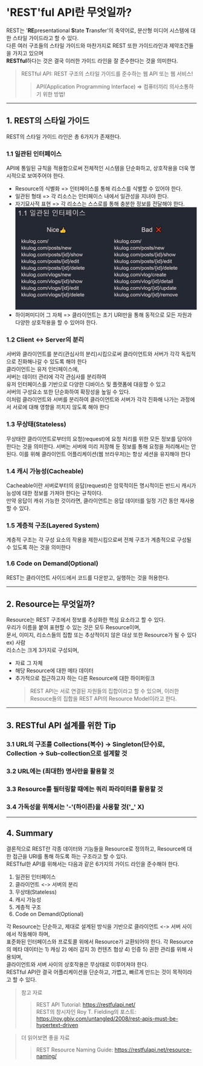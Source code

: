 # 'REST'ful API란 무엇일까?

REST는 '**RE**presentational **S**tate **T**ransfer'의 축약어로, 분산형 미디어 시스템에 대한 스타일 가이드라고 할 수 있다.  
다른 여러 구조들의 스타일 가이드와 마찬가지로 REST 또한 가이드라인과 제약조건들을 가지고 있으며  
**RESTful**하다는 것은 결국 이러한 가이드 라인을 잘 준수한다는 것을 의미한다.

> RESTful API: REST 구조의 스타일 가이드를 준수하는 웹 API 또는 웹 서비스!
>
> > API(Application Programming Interface) => 컴퓨터끼리 의사소통하기 위한 방법!

---

## 1. REST의 스타일 가이드

REST의 스타일 가이드 라인은 총 6가지가 존재한다.

### 1.1 일관된 인터페이스

API에 통일된 규칙을 적용함으로써 전체적인 시스템을 단순화하고, 상호작용을 더욱 명시적으로 보여주어야 한다.

- Resource의 식별화 => 인터페이스를 통해 리소스를 식별할 수 있어야 한다.
- 일관된 형태 => 각 리소스는 인터페이스 내에서 일관성을 지녀야 한다.
- 자기묘사적 표현 => 각 리소스는 스스로를 통해 충분한 정보를 전달해야 한다.   
![best versus worst practice](/assets/1.1-uniform-interpace.png)
- 하이퍼미디어 그 자체 => 클라이언트는 초기 URI만을 통해 동적으로 모든 자원과 다양한 상호작용을 할 수 있어야 한다.

### 1.2 Client <-> Server의 분리

서버와 클라이언트를 분리(관심사의 분리)시킴으로써 클라이언트와 서버가 각각 독립적으로 진화해나갈 수 있도록 해야 한다  
클라이언트는 유저 인터페이스에,  
서버는 데이터 관리에 각각 관심사를 분리하여  
유저 인터페이스를 기반으로 다양한 디바이스 및 플랫폼에 대응할 수 있고  
서버의 구성요소 또한 단순화하여 확장성을 높일 수 있다.  
이처럼 클라이언트와 서버를 분리하여 클라이언트와 서버가 각각 진화해 나가는 과정에서 서로에 대해 영향을 끼치지 않도록 해야 한다

### 1.3 무상태(Stateless)

무상태란 클라이언트로부터의 요청(request)에 요청 처리를 위한 모든 정보를 담아야 한다는 것을 의미한다.
서버는 서버에 미리 저장해 둔 정보를 통해 요청을 처리해서는 안된다.
이를 위해 클라이언트 어플리케이션(웹 브라우저)는 항상 세션을 유지해야 한다

### 1.4 캐시 가능성(Cacheable)

Cacheable이란 서버로부터의 응답(request)은 암묵적이든 명시적이든 반드시 캐시가능성에 대한 정보를 가져야 한다는 규칙이다.  
만약 응답이 캐쉬 가능한 것이라면, 클라이언트는 응답 데이터를 일정 기간 동안 재사용할 수 있다.

### 1.5 계층적 구조(Layered System)

계층적 구조는 각 구성 요소의 작용을 제한시킴으로써 전체 구조가 계층적으로 구성될 수 있도록 하는 것을 의미한다

### 1.6 Code on Demand(Optional)

REST는 클라이언트 사이드에서 코드를 다운받고, 실행하는 것을 허용한다.

---

## 2. Resource는 무엇일까?

Resource는 REST 구조에서 정보를 추상화한 핵심 요소라고 할 수 있다.  
우리가 이름을 붙여 표현할 수 있는 것은 모두 Resource이며,  
문서, 이미지, 리소스들의 집합 또는 추상적이지 않은 대상 또한 Resource가 될 수 있다 ex) 사람  
리소스는 크게 3가지로 구성되며,

- 자료 그 자체
- 해당 Resource에 대한 메타 데이터
- 추가적으로 접근하고자 하는 다른 Resource에 대한 하이퍼링크
  > REST API는 서로 연결된 자원들의 집합이라고 할 수 있으며, 이러한 Resouce들의 집합을 REST API의 Resource Model이라고 한다.

---

## 3. RESTful API 설계를 위한 Tip

### 3.1 URL의 구조를 Collections(복수) -> Singleton(단수)로, Collection -> Sub-collection으로 설계할 것

### 3.2 URL에는 (최대한) 명사만을 활용할 것

### 3.3 Resource를 필터링할 때에는 쿼리 파라미터를 활용할 것

### 3.4 가독성을 위해서는 '-'(하이픈)을 사용할 것('\_' X)

---

## 4. Summary

결론적으로 REST란 각종 데이터와 기능들을 Resource로 정의하고, Resource에 대한 접근을 URI를 통해 하도록 하는 구조라고 할 수 있다.  
RESTful한 API를 위해서는 다음과 같은 6가지의 가이드 라인을 준수해야 한다.

1. 일관된 인터페이스
2. 클라이언트 <-> 서버의 분리
3. 무상태(Stateless)
4. 캐시 가능성
5. 계층적 구조
6. Code on Demand(Optional)

각 Resource는 단순하고, 제대로 설계된 방식을 기반으로 클라이언트 <-> 서버 사이에서 작동해야 하며,  
표준화된 인터페이스와 프로토콜 위에서 Resource가 교환되어야 한다.
각 Resource의 메타 데이터는 1) 캐싱 2) 에러 감지 3) 컨텐츠 협상 4) 인증 5) 권한 관리를 위해 사용되며,  
클라이언트와 서버 사이의 상호작용은 무상태로 이루어져야 한다.  
RESTful API란 결국 어플리케이션을 단순하고, 가볍고, 빠르게 만드는 것이 목적이라고 할 수 있다.

> 참고 자료
>
> > REST API Tutorial: https://restfulapi.net/  
> > REST의 창시자인 Roy T. Fielding의 포스트: https://roy.gbiv.com/untangled/2008/rest-apis-must-be-hypertext-driven

> 더 읽어보면 좋을 자료
>
> > REST Resource Naming Guide: https://restfulapi.net/resource-naming/
